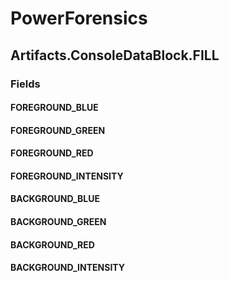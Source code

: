 ﻿# PowerForensics


## Artifacts.ConsoleDataBlock.FILL

### Fields

#### FOREGROUND_BLUE

#### FOREGROUND_GREEN

#### FOREGROUND_RED

#### FOREGROUND_INTENSITY

#### BACKGROUND_BLUE

#### BACKGROUND_GREEN

#### BACKGROUND_RED

#### BACKGROUND_INTENSITY
